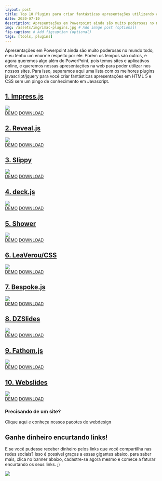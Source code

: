 ```yaml
---
layout: post
title: Top 10 Plugins para criar fantásticas apresentações utilizando apenas HTML5 e CSS3
date: 2020-07-10
description: Apresentações em Powerpoint ainda são muito poderosas no mundo todo, e eu tenho um enorme respeito por ele. Porém os tempos são outros, e agora queremos algo além do PowerPoint, pois temos sites e aplicativos online, e queremos nossas apresentações na web para poder utilizar nos nossos sites. Para isso, separamos aqui uma lista com os melhores plugins javascript/jquery para você criar fantásticas apresentações em HTML 5 e CSS sem um pingo de conhecimento em Javascript.
img: /assets/img/imac-plugins.jpg # Add image post (optional)
fig-caption: # Add figcaption (optional)
tags: [tools, plugins]
---
```

Apresentações em Powerpoint ainda são muito poderosas no mundo todo, e eu tenho um enorme respeito por ele. Porém os tempos são outros, e agora queremos algo além do PowerPoint, pois temos sites e aplicativos online, e queremos nossas apresentações na web para poder utilizar nos nossos sites. Para isso, separamos aqui uma lista com os melhores plugins javascript/jquery para você criar fantásticas apresentações em HTML 5 e CSS sem um pingo de conhecimento em Javascript.

## [1. Impress.js](https://impress.js.org/)

![](https://i0.wp.com/www.upmasters.com/wp-content/uploads/2018/01/impress-js-1.jpg?w=690&ssl=1)\
[DEMO](https://impress.js.org/#/bored) [DOWNLOAD](https://github.com/impress/impress.js/)

## [2. Reveal.js](https://revealjs.com/#/)

![](https://i2.wp.com/www.upmasters.com/wp-content/uploads/2018/01/reveal-5.jpg?w=690&ssl=1)\
[DEMO](https://revealjs.com/#/) [DOWNLOAD](https://github.com/hakimel/reveal.js)

## [3. Slippy](http://slides.seld.be/?file=2010-05-30+Example.html#1)

![](https://i1.wp.com/www.upmasters.com/wp-content/uploads/2018/01/slippy-2.jpg?w=690&ssl=1)\
[DEMO](http://slides.seld.be/?file=2010-05-30+Example.html#1) [DOWNLOAD](https://github.com/Seldaek/slippy/)

## [4. deck.js](http://imakewebthings.com/deck.js/#intro)

![](https://i0.wp.com/www.upmasters.com/wp-content/uploads/2018/01/deck-js-4.jpg?w=690&ssl=1)\
[DEMO](http://imakewebthings.com/deck.js/#intro) [DOWNLOAD](https://github.com/imakewebthings/deck.js)

## [5. Shower](https://shwr.me/#cover)

![](https://i0.wp.com/www.upmasters.com/wp-content/uploads/2018/01/shower-6.jpg?w=690&ssl=1)\
[DEMO](https://shwr.me/#cover) [DOWNLOAD](https://github.com/shower/shower)

## [6. LeaVerou/CSS](http://leaverou.github.io/csss/#intro)

![](https://i1.wp.com/www.upmasters.com/wp-content/uploads/2018/01/csss-7.jpg?w=690&ssl=1)\
[DEMO](http://leaverou.github.io/csss/#intro) [DOWNLOAD](https://github.com/LeaVerou/CSSS)

## [7. Bespoke.js](http://slidekit.github.io/s6/samples/bespoke.js/)

![](https://i1.wp.com/www.upmasters.com/wp-content/uploads/2018/01/csss-7.jpg?w=690&ssl=1)\
[DEMO](http://slidekit.github.io/s6/samples/bespoke.js/) [DOWNLOAD](https://github.com/slidekit/s6)

## [8. DZSlides](http://paulrouget.com/dzslides/)

![](https://i0.wp.com/www.upmasters.com/wp-content/uploads/2018/01/dzslide-9.jpg?w=690&ssl=1)\
[DEMO](http://paulrouget.com/dzslides/) [DOWNLOAD](https://github.com/paulrouget/dzslides)

## [9. Fathom.js](http://markdalgleish.com/presentations/jquerymobile/)

![](https://i2.wp.com/www.upmasters.com/wp-content/uploads/2018/01/fathom-10.jpg?w=690&ssl=1)\
[DEMO](http://markdalgleish.com/presentations/jquerymobile/) [DOWNLOAD](https://github.com/markdalgleish/fathom)

## [10. Webslides](https://webslides.tv/#slide=1)

![](https://i2.wp.com/www.upmasters.com/wp-content/uploads/2018/01/Webslides.jpg?resize=696%2C520&ssl=1)\
[DEMO](https://webslides.tv/#slide=1) [DOWNLOAD](https://github.com/webslides/webslides/)

### Precisando de um site?

[Clique aqui e conheça nossos pacotes de webdesign](https://cleandesign.netlify.app/)

## Ganhe dinheiro encurtando links!

E se você pudesse receber dinheiro pelos links que você compartilha nas redes sociais? Isso é possível graças a essas gigantes abaixo, para saber mais, clica no banner abaixo, cadastre-se agora mesmo e comece a faturar encurtando os seus links. ;)

[![](https://img.cut-urls.com/r2.gif)](https://exe.io/ref/JhonathanRb)